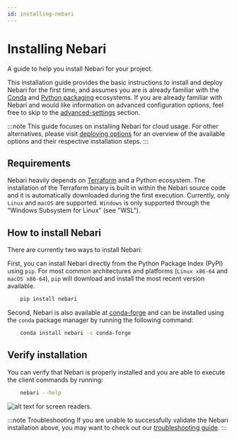 ```yaml
---
id: installing-nebari
---
```


# Installing Nebari

A guide to help you install Nebari for your project.

This installation guide provides the basic instructions to install and deploy Nebari for the first time, and assumes you are is already familiar with the [Conda](https://docs.conda.io/projects/conda/en/latest/) and [Python packaging](https://packaging.python.org/en/latest/tutorials/installing-packages/#installing-packages) ecosystems. If you are already familiar with Nebari and would like information on advanced configuration options, feel free to skip to the [advanced-settings]() section.

:::note
This guide focuses on installing Nebari for cloud usage. For other alternatives, please visit [deploying options](/started/deploy.md) for an overview of the available options and their respective installation steps.
:::

## Requirements

Nebari heavily depends on [Terraform](https://www.terraform.io/) and a Python ecosystem. The installation of the Terraform binary is built in within the Nebari source code and it is automatically downloaded during the first execution. Currently, only `Linux` and `macOS` are supported. `Windows` is only supported through the “Windows Subsystem for Linux” (see "WSL").

## How to install Nebari

There are currently two ways to install Nebari:

First, you can install Nebari directly from the Python Package Index (PyPI) using `pip`. For most common architectures and platforms (`Linux x86-64` and `macOS x86-64`), `pip` will download and install the most recent version available.

```bash
    pip install nebari
```

Second, Nebari is also available at [conda-forge](https://anaconda.org/conda-forge/qhub) and can be installed using the `conda` package manager by running the following command:

```bash
    conda install nebari -c conda-forge
```

## Verify installation

You can verify that Nebari is properly installed and you are able to execute the client commands by running:

```bash
    nebari --help
```

![alt text for screen readers](/img/validate_installation.png "Text to show on mouseover").

:::note Troubleshooting
If you are unable to successfully validate the Nebari installation above, you may want to check out our [troubleshooting guide](/started/troubleshooting.md).
:::
